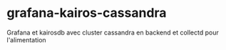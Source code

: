 # grafana-kairos-cassandra

Grafana et kairosdb avec cluster cassandra en backend et collectd pour l'alimentation
